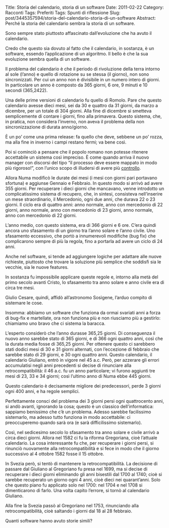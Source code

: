 Title: Storia del calendario, storia di un software
Date: 2011-02-22
Category: Racconti
Tags: Preferiti
Tags: Spunti di riflessione
Slug: post/3445357594/storia-del-calendario-storia-di-un-software
Abstract: Perché la storia del calendario sembra la storia di un software.

Sono sempre stato piuttosto affascinato dall’evoluzione che ha avuto il calendario.

Credo che questo sia dovuto al fatto che il calendario, in sostanza, è un software, essendo l’applicazione di un algoritmo. Il bello è che la sua evoluzione sembra quella di un software.

Il problema del calendario è che il periodo di rivoluzione della terra intorno al sole (l’anno) e quello di rotazione su se stessa (il giorno), non sono sincronizzati. Per cui un anno non è divisibile in un numero intero di giorni. In particolare un anno è composto da 365 giorni, 6 ore, 9 minuti e 10 secondi (365,2422).

Una delle prime versioni di calendario fu quello di Romolo. Pare che questo calendario avesse dieci mesi, sei da 30 e quattro da 31 giorni, da marzo a dicembre, per un totale di 304 giorni. Alla fine di dicembre si smetteva semplicemente di contare i giorni, fino alla primavera. Questo sistema, che, in pratica, non considera l’inverno, non aveva il problema della non sincronizzazione di durata anno/giorno.

È un po’ come una prima release: fa quello che deve, sebbene un po’ rozza, ma alla fine in inverno i campi restano fermi; va bene così.

Poi si cominciò a pensare che il popolo romano non potesse ritenere accettabile un sistema così impreciso. È come quando arriva il nuovo manager con discorsi del tipo “il processo deve essere mappato in modo più rigoroso!”, con l’unico scopo di illudersi di avere più [controllo].

[controllo]: /post/556460537/sulle-stime/

Allora Numa modificò le durate dei mesi (i mesi con giorni pari portavano sfortuna) e aggiunse Gennaio e Febbraio. In questo modo si arrivò ad avere 355 giorni. Per recuperare i dieci giorni che mancavano, venne introdotto un complicatissimo sistema di recupero, che, in sintesi, consisteva nell’inserire un mese straordinario, il Mercedonio, ogni due anni, che durava 22 o 23 giorni. Il ciclo era di quattro anni: anno normale, anno con mercedonio di 22 giorni, anno normale, anno con mercedonio di 23 giorni, anno normale, anno con mercedonio di 22 giorni.

L’anno medio, con questo sistema, era di 366 giorni e 6 ore. C’era quindi ancora uno sfasamento di un giorno tra l’anno solare e l’anno civile. Uno sfasamento eccessivo, che portò a innumerevoli modifiche (bug fix) che complicarono sempre di più la regola, fino a portarla ad avere un ciclo di 24 anni.

Anche nel software, si tende ad aggiungere logiche per adattare alle nuove richieste, piuttosto che trovare la soluzione più semplice che soddisfi sia le vecchie, sia le nuove features.

In sostanza fu impossibile applicare queste regole e, intorno alla metà del primo secolo avanti Cristo, lo sfasamento tra anno solare e anno civile era di circa tre mesi.

Giulio Cesare, quindi, affidò all’astronomo Sosìgene, l’arduo compito di sistemare le cose.

Insomma: abbiamo un software che funziona da ormai svariati anni a forza di bug-fix e martellate, ora non funziona più e non riusciamo più a gestirlo: chiamiamo uno bravo che ci sistema la baracca.

L’esperto considerò che l’anno durasse 365,25 giorni. Di conseguenza il nuovo anno sarebbe stato di 365 giorni, e di 366 ogni quattro anni, così che la durata media fosse di 365,25 giorni. Per ottenere questo ci sarebbero stati dodici mesi di 30 e 31 giorni alternati, con l’eccezione di febbraio che sarebbe stato di 29 giorni, e 30 ogni quattro anni. Questo calendario, il calendario Giuliano, entrò in vigore nel 45 a.c. Però, per azzerare gli errori accumulatisi negli anni precedenti si decise di rinunciare alla retrocompatibilità: il 46 a.c. fu un anno particolare; vi furono aggiunti tre mesi di 23, 33 e 34 giorni; così l’ultimo anno di Numa ebbe 445 giorni.

Questo calendario è decisamente migliore dei predecessori, perde 3 giorni ogni 400 anni, e ha regole semplici.

Perfettamente consci del problema dei 3 giorni persi ogni quattrocento anni, si andò avanti, ignorando la cosa; questo è un classico dell’informatica: sappiamo benissimo che c’è un problema. Adesso sarebbe facilissimo sistemarlo, ma adesso tutto funziona in modo accettabile: ci preoccuperemo quando sarà ora (e sarà difficilissimo sistemarlo).

Così, nel sedicesimo secolo lo sfasamento tra anno solare e civile arrivò a circa dieci giorni. Allora nel 1582 ci fu la riforma Gregoriana, cioè l’attuale calendario. La cosa interessante fu che, per recuperare i giorni persi, si rinunciò nuovamente alla retrocompatibilità e si fece in modo che il giorno successivo al 4 ottobre 1582 fosse il 15 ottobre.

In Svezia però, si tentò di mantenere la retrocompatibilità. La decisione di passare dal Giuliano al Gregoriano fu presa nel 1699, ma si decise di recuperare i dieci giorni eliminando gli anni bisestili dal 1700 al 1740; cioè si sarebbe recuperato un giorno ogni 4 anni, cioè dieci nei quarant’anni. Solo che questo piano fu applicato solo nel 1700: nel 1704 e nel 1708 si dimenticarono di farlo. Una volta capito l’errore, si tornò al calendario Giuliano.

Alla fine la Svezia passò al Gregoriano nel 1753, rinunciando alla retrocompatibilità, cioè saltando i giorni dal 18 al 28 febbraio.

Quanti software hanno avuto storie simili?
